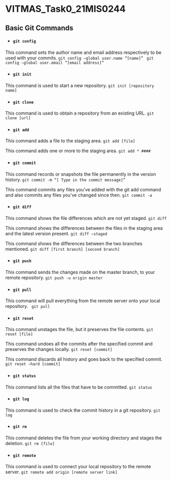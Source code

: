 # VITMAS_Task0_21MIS0244

## Basic Git Commands


* ####    `git config`

This command sets the author name and email address respectively to be used with your commits.
```git config –global user.name “[name]”```
``` git config –global user.email “[email address]”```

* ####    `git init`

This command is used to start a new repository.
```git init [repository name]```

* ####    `git clone`

This command is used to obtain a repository from an existing URL. 
```git clone [url]```

* ####    `git add`

This command adds a file to the staging area.
```git add [file]```

This command adds one or more to the staging area. 
```git add * ####```

* ####    `git commit`

This command records or snapshots the file permanently in the version history.
```git commit -m “[ Type in the commit message]”```

This command commits any files you’ve added with the git add command and also commits any files you’ve changed since then. 
```git commit -a```

* ####    `git diff`

This command shows the file differences which are not yet staged. 
```git diff```

This command shows the differences between the files in the staging area and the latest version present. 
```git diff –staged```

This command shows the differences between the two branches mentioned.
```git diff [first branch] [second branch]```

* ####    `git push`

This command sends the changes made on the master branch, to your remote repository.
```git push -u origin master```

* ####    `git pull`

This command will pull everything from the remote server onto your local repository.
``` git pull```

* ####    `git reset`

This command unstages the file, but it preserves the file contents. 
```git reset [file]```

This command undoes all the commits after the specified commit and preserves the changes locally. 
```git reset [commit]```

This command discards all history and goes back to the specified commit. 
```git reset –hard [commit]```

* ####    `git status`

This command lists all the files that have to be committed. 
```git status```

* ####    `git log`

This command is used to check the commit history in a git repository.
```git log```

* ####    `git rm`

This command deletes the file from your working directory and stages the deletion. 
```git rm [file]```

* ####    `git remote`

This command is used to connect your local repository to the remote server.
```git remote add origin [remote server link]```